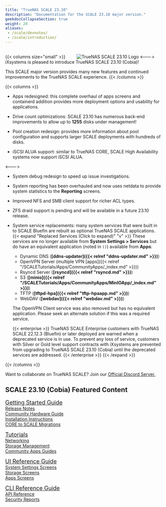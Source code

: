 ```yaml
---
title: "TrueNAS SCALE 23.10"
description: "Documentation for the SCALE 23.10 major version."
geekdocCollapseSection: true
weight: 20
aliases:
 - /scale/devnotes/
 - /scale/introduction/
---
```


{{< columns size="small" >}}
<img src="/images/SCALE_Cobia_Icon.png" alt="TrueNAS SCALE 23.10 Logo" style="margin: 1rem 0 0 2rem;">
<--->
iXsystems is pleased to introduce TrueNAS SCALE 23.10 (Cobia)!

This SCALE major version provides many new features and continued improvements to the TrueNAS SCALE experience.
{{< /columns >}}

{{< columns >}}

* Apps redesigned: this complete overhaul of apps screens and containerd addition provides more deployment options and usability for applications.

* Drive count optimizations: SCALE 23.10 has numerous back-end improvements to allow up to **1255** disks under management!

* Pool creation redesign: provides more information about pool configuration and supports larger SCALE deployments with hundreds of disks.

* iSCSI ALUA support: similar to TrueNAS CORE, SCALE High Availability systems now support iSCSI ALUA.

<--->

* System debug redesign to speed up issue investigations.

* System reporting has been overhauled and now uses netdata to provide system statistics to the **Reporting** screens.

* Improved NFS and SMB client support for richer ACL types.

* ZFS draid support is pending and will be available in a future 23.10 release.

* System service replacements: many system services that were built in to SCALE Bluefin are rebuilt as optional TrueNAS SCALE applications.
  {{< expand "Replaced Services (Click to expand)" "v" >}}
  These services are no longer available from **System Settings > Services** but do have an equivalent application (noted in `()`) available from **Apps**:
  * Dynamic DNS (**[ddns-updater]({{< relref "ddns-updater.md" >}})**)
  * OpenVPN Server (multiple VPN [apps]({{< relref "/SCALETutorials/Apps/CommunityApps/_index.md" >}}))
  * Rsyncd Server (**[rsyncd]({{< relref "rsyncd.md" >}})**)
  * S3 (**[minio]({{< relref "/SCALETutorials/Apps/CommunityApps/MinIOApp/_index.md" >}})**)
  * TFTP (**[tftpd-hpa]({{< relref "tftp-hpaapp.md" >}})**)
  * WebDAV (**[webdav]({{< relref "webdav.md" >}})**)
  
  The OpenVPN Client service was also removed but has no equivalent application.
  Please seek an alternate solution if this was a required service.
  
  {{< enterprise >}}
  TrueNAS SCALE Enterprise customers with TrueNAS SCALE 22.12.3 (Bluefin) or later deployed are warned when a deprecated service is in use.
  To prevent any loss of service, customers with Silver or Gold level support contracts with iXsystems are prevented from upgrading to TrueNAS SCALE 23.10 (Cobia) until the deprecated services are addressed.
  {{< /enterprise >}}
  {{< /expand >}}

{{< /columns >}}

Want to collaborate on TrueNAS SCALE? Join our [Official Discord Server.](https://discord.com/invite/Q3St5fPETd)
## SCALE 23.10 (Cobia) Featured Content

<div class="docs-sections">
  <p>
	<a href="/gettingstarted/" style="font-size:18px;">Getting Started Guide</a>
	<br><a href="/gettingstarted/scalereleasenotes/">Release Notes</a>
	<br><a href="/gettingstarted/scalehardwareguide/">Community Hardware Guide</a>
	<br><a href="/gettingstarted/install/">Installation Instructions</a>
	<br><a href="/gettingstarted/migrate/">CORE to SCALE Migrations</a>
  </p>
  <p>
	<a href="/scaletutorials/" style="font-size:18px;">Tutorials</a>
	<br><a href="/scaletutorials/network/">Networking</a>
	<br><a href="/scaletutorials/storage/">Storage Management</a>
	<br><a href="/scaletutorials/apps/communityapps/">Community Apps Guides</a>
  </p>
  <p>
	<a href="/scaleuireference/" style="font-size:18px;">UI Reference Guide</a>
	<br><a href="/scaleuireference/systemsettings/">System Settings Screens</a>
	<br><a href="/scaleuireference/storage/">Storage Screens</a>
	<br><a href="/scaleuireference/apps/">Apps Screens</a>
  </p>
  <p>
	<a href="/scaleclireference/" style="font-size:18px;">CLI Reference Guide</a>
	<br><a href="/api/">API Reference</a>
	<br><a href="/scalesecurityreports/">Security Reports</a>
  </p>
</div>